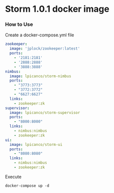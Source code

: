 # Storm 1.0.1 docker image #

### How to Use ###

Create a docker-compose.yml file
```yaml
zookeeper:
  image: 'jplock/zookeeper:latest'
  ports:
    - '2181:2181'
    - '2888:2888'
    - '3888:3888'
nimbus:
  image: lpicanco/storm-nimbus
  ports:
    - "3773:3773"
    - "3772:3772"
    - "6627:6627"
  links:
    - zookeeper:zk
supervisor:
  image: lpicanco/storm-supervisor
  ports:
    - "8000:8000"
  links:
    - nimbus:nimbus
    - zookeeper:zk
ui:
  image: lpicanco/storm-ui
  ports:
    - "8080:8080"
  links:
    - nimbus:nimbus
    - zookeeper:zk
```

Execute
```shellscript
docker-compose up -d
```
